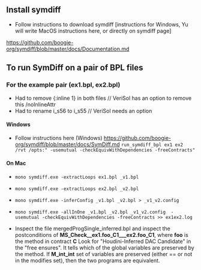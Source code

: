 ## Install symdiff
* Follow instructions to download symdiff [instructions for Windows, Yu will write MacOS instructions here, or directly on symdiff page]

 https://github.com/boogie-org/symdiff/blob/master/docs/Documentation.md
 

## To run SymDiff on a pair of BPL files

### For the example pair (ex1.bpl, ex2.bpl)
  - Had to remove {:inline 1} in both files // VeriSol has an option to remove this /noInlineAttr
  - Had to rename i_s56 to i_s55                   // VeriSol needs an option


  
 
 #### Windows
 * Follow instructions here (Windows) https://github.com/boogie-org/symdiff/blob/master/docs/SymDiff.md
  `run_symdiff_bpl ex1 ex2 /rvt /opts:" -usemutual -checkEquivWithDependencies -freeContracts"`

 #### On Mac

* `mono symdiff.exe -extractLoops ex1.bpl _v1.bpl`
* `mono symdiff.exe -extractLoops ex2.bpl _v2.bpl`
* `mono symdiff.exe -inferConfig _v1.bpl _v2.bpl > _v1_v2.config`
* `mono symdiff.exe -allInOne _v1.bpl _v2.bpl _v1_v2.config  -usemutual -checkEquivWithDependencies -freeContracts >> ex1ex2.log`


* Inspect the file mergedProgSingle_inferred.bpl and inspect the postconditions of **MS_Check__ex1.foo_C1___ex2.foo_C1**, where **foo** is the method in contract **C**
  Look for "Houdini-Inferred DAC Candidate" in the "free ensures". It tells which of the global variables are preserved by the method. If **M_int_int** set of variables are preserved (either == or not in the modifies set), then the two programs are equivalent. 
  
 

